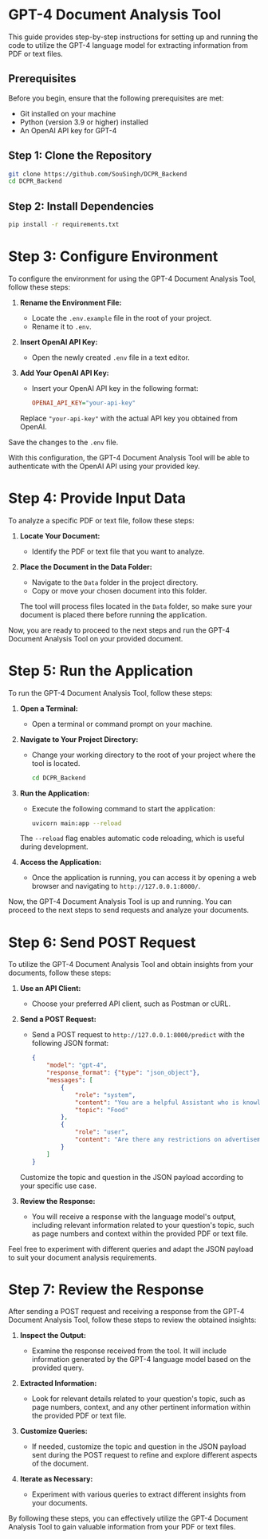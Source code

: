 # GPT-4 Document Analysis Tool

This guide provides step-by-step instructions for setting up and running the code to utilize the GPT-4 language model for extracting information from PDF or text files.

## Prerequisites

Before you begin, ensure that the following prerequisites are met:

- Git installed on your machine
- Python (version 3.9 or higher) installed
- An OpenAI API key for GPT-4

## Step 1: Clone the Repository

```bash
git clone https://github.com/SouSingh/DCPR_Backend
cd DCPR_Backend
```


## Step 2: Install Dependencies

```bash
pip install -r requirements.txt
```

# Step 3: Configure Environment

To configure the environment for using the GPT-4 Document Analysis Tool, follow these steps:

1. **Rename the Environment File:**
   - Locate the `.env.example` file in the root of your project.
   - Rename it to `.env`.

2. **Insert OpenAI API Key:**
   - Open the newly created `.env` file in a text editor.

3. **Add Your OpenAI API Key:**
   - Insert your OpenAI API key in the following format:
     ```ini
     OPENAI_API_KEY="your-api-key"
     ```

   Replace `"your-api-key"` with the actual API key you obtained from OpenAI.

Save the changes to the `.env` file.

With this configuration, the GPT-4 Document Analysis Tool will be able to authenticate with the OpenAI API using your provided key.


# Step 4: Provide Input Data

To analyze a specific PDF or text file, follow these steps:

1. **Locate Your Document:**
   - Identify the PDF or text file that you want to analyze.

2. **Place the Document in the Data Folder:**
   - Navigate to the `Data` folder in the project directory.
   - Copy or move your chosen document into this folder.

   The tool will process files located in the `Data` folder, so make sure your document is placed there before running the application.

Now, you are ready to proceed to the next steps and run the GPT-4 Document Analysis Tool on your provided document.

# Step 5: Run the Application

To run the GPT-4 Document Analysis Tool, follow these steps:

1. **Open a Terminal:**
   - Open a terminal or command prompt on your machine.

2. **Navigate to Your Project Directory:**
   - Change your working directory to the root of your project where the tool is located.
     ```bash
     cd DCPR_Backend
     ```

3. **Run the Application:**
   - Execute the following command to start the application:
     ```bash
     uvicorn main:app --reload
     ```

   The `--reload` flag enables automatic code reloading, which is useful during development.

4. **Access the Application:**
   - Once the application is running, you can access it by opening a web browser and navigating to `http://127.0.0.1:8000/`.

Now, the GPT-4 Document Analysis Tool is up and running. You can proceed to the next steps to send requests and analyze your documents.

# Step 6: Send POST Request

To utilize the GPT-4 Document Analysis Tool and obtain insights from your documents, follow these steps:

1. **Use an API Client:**
   - Choose your preferred API client, such as Postman or cURL.

2. **Send a POST Request:**
   - Send a POST request to `http://127.0.0.1:8000/predict` with the following JSON format:
     ```json
     {
         "model": "gpt-4",
         "response_format": {"type": "json_object"},
         "messages": [
             {
                 "role": "system",
                 "content": "You are a helpful Assistant who is knowledgeable about all PDF and their data inside it",
                 "topic": "Food"
             },
             {
                 "role": "user",
                 "content": "Are there any restrictions on advertisements regarding food and beverages?"
             }
         ]
     }
     ```

   Customize the topic and question in the JSON payload according to your specific use case.

3. **Review the Response:**
   - You will receive a response with the language model's output, including relevant information related to your question's topic, such as page numbers and context within the provided PDF or text file.

Feel free to experiment with different queries and adapt the JSON payload to suit your document analysis requirements.

# Step 7: Review the Response

After sending a POST request and receiving a response from the GPT-4 Document Analysis Tool, follow these steps to review the obtained insights:

1. **Inspect the Output:**
   - Examine the response received from the tool. It will include information generated by the GPT-4 language model based on the provided query.

2. **Extracted Information:**
   - Look for relevant details related to your question's topic, such as page numbers, context, and any other pertinent information within the provided PDF or text file.

3. **Customize Queries:**
   - If needed, customize the topic and question in the JSON payload sent during the POST request to refine and explore different aspects of the document.

4. **Iterate as Necessary:**
   - Experiment with various queries to extract different insights from your documents.

By following these steps, you can effectively utilize the GPT-4 Document Analysis Tool to gain valuable information from your PDF or text files.

